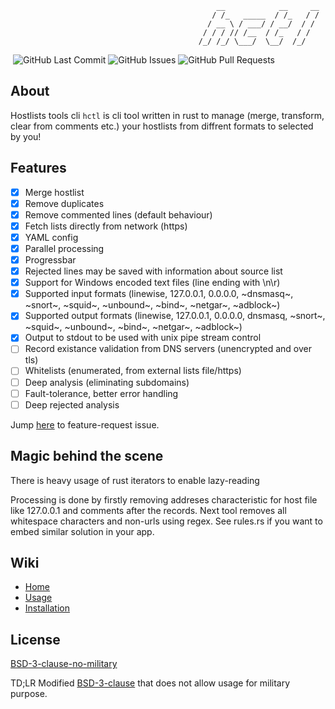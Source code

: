 ```
                                              __            __     __
                                             / /_   _____  / /_   / /
                                            / __ \ / ___/ / __/  / / 
                                           / / / // /__  / /_   / /  
                                          /_/ /_/ \___/  \__/  /_/   
```
<div>
  <img alt="" src="https://img.shields.io/github/repo-size/michalszmidt/hctl" />
  <img alt="GitHub Last Commit" src="https://img.shields.io/github/last-commit/michalszmidt/hctl" />
  <img alt="GitHub Issues" src="https://img.shields.io/github/issues/michalszmidt/hctl" />
  <img alt="GitHub Pull Requests" src="https://img.shields.io/github/issues-pr/michalszmidt/hctl" />
</div>

<!--
## CI/CD:
### Builds
- <img alt="GitHub Workflow Status (with event)" src="https://img.shields.io/github/actions/workflow/status/michalszmidt/hctl/publish_freebsd_amd64.yml"> FreeBSD [amd64]
- <img alt="GitHub Workflow Status (with event)" src="https://img.shields.io/github/actions/workflow/status/michalszmidt/hctl/publish_dragonflybsd_amd64.yml"> DragonflyBSD [amd64]
- <img alt="GitHub Workflow Status (with event)" src="https://img.shields.io/github/actions/workflow/status/michalszmidt/hctl/publish_netbsd_amd64.yml"> NetBSD [amd64]
- <img alt="GitHub Workflow Status (with event)" src="https://img.shields.io/github/actions/workflow/status/michalszmidt/hctl/publish_openbsd_amd64.yml"> OpenBSD [amd64]
- <img alt="GitHub Workflow Status (with event)" src="https://img.shields.io/github/actions/workflow/status/michalszmidt/hctl/publish_linux_musl_amd64.yml"> Linux musl [amd64]
- <img alt="GitHub Workflow Status (with event)" src="https://img.shields.io/github/actions/workflow/status/michalszmidt/hctl/publish_supported.yml"> Linux glibc [amd64]
- <img alt="GitHub Workflow Status (with event)" src="https://img.shields.io/github/actions/workflow/status/michalszmidt/hctl/publish_supported.yml"> MacOS X [amd64]
- <img alt="GitHub Workflow Status (with event)" src="https://img.shields.io/github/actions/workflow/status/michalszmidt/hctl/publish_supported.yml"> Windows [amd64]

-->

<!--
|   | amd64 | aarch64 |
|---|---|---|---------|
| Linux glibc |   |   |
| Linux musl|   |   | 
| FreeBSD |   |   |
| MacOS X |   |   |
| DragonflyBSD |   | N/A |
| OpenBSD |   |   |
| NetBSD |   |   |
| Windows |   | N/|
-->

## About

Hostlists tools cli `hctl` is cli tool written in rust to manage (merge, transform, clear from comments etc.) your hostlists from diffrent formats to selected by you!

## Features

- [x] Merge hostlist
- [x] Remove duplicates
- [x] Remove commented lines (default behaviour)
- [x] Fetch lists directly from network (https)
- [x] YAML config
- [x] Parallel processing
- [x] Progressbar
- [x] Rejected lines may be saved with information about source list
- [x] Support for Windows encoded text files (line ending with \n\r)
- [x] Supported input formats (linewise, 127.0.0.1, 0.0.0.0, ~dnsmasq~, ~snort~, ~squid~, ~unbound~, ~bind~, ~netgar~, ~adblock~)
- [x] Supported output formats (linewise, 127.0.0.1, 0.0.0.0, dnsmasq, ~snort~, ~squid~, ~unbound~, ~bind~, ~netgar~, ~adblock~)
- [x] Output to stdout to be used with unix pipe stream control
- [ ] Record existance validation from DNS servers (unencrypted and over tls)
- [ ] Whitelists (enumerated, from external lists file/https)
- [ ] Deep analysis (eliminating subdomains)
- [ ] Fault-tolerance, better error handling
- [ ] Deep rejected analysis

Jump [here](https://github.com/michalszmidt/hctl/issues/1) to feature-request issue.

## Magic behind the scene

There is heavy usage of rust iterators to enable lazy-reading

Processing is done by firstly removing addreses characteristic for host file like 127.0.0.1 and comments after the records. Next tool removes all whitespace characters and non-urls using regex.
See rules.rs if you want to embed similar solution in your app.

## Wiki

- [Home](https://github.com/michalszmidt/hctl/wiki)
- [Usage](https://github.com/michalszmidt/hctl/wiki/Usage)
- [Installation](https://github.com/michalszmidt/hctl/wiki/Installation)

## License
[BSD-3-clause-no-military](https://github.com/michalszmidt/hctl/blob/main/LICENSE)

TD;LR
Modified [BSD-3-clause](https://choosealicense.com/licenses/bsd-3-clause-clear/) that does not allow usage for military purpose. 